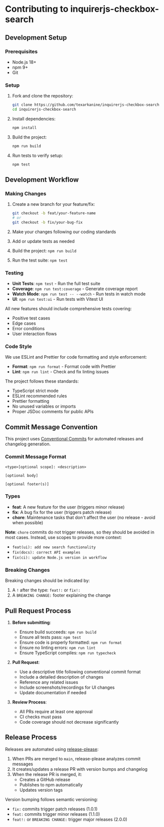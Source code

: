 # Contributing to inquirerjs-checkbox-search

## Development Setup

### Prerequisites

- Node.js 18+
- npm 9+
- Git

### Setup

1. Fork and clone the repository:

   ```bash
   git clone https://github.com/texarkanine/inquirerjs-checkbox-search.git
   cd inquirerjs-checkbox-search
   ```

2. Install dependencies:

   ```bash
   npm install
   ```

3. Build the project:

   ```bash
   npm run build
   ```

4. Run tests to verify setup:
   ```bash
   npm test
   ```

## Development Workflow

### Making Changes

1. Create a new branch for your feature/fix:

   ```bash
   git checkout -b feat/your-feature-name
   # or
   git checkout -b fix/your-bug-fix
   ```

2. Make your changes following our coding standards
3. Add or update tests as needed
4. Build the project: `npm run build`
5. Run the test suite: `npm test`

### Testing

- **Unit Tests**: `npm test` - Run the full test suite
- **Coverage**: `npm run test:coverage` - Generate coverage report
- **Watch Mode**: `npm run test -- --watch` - Run tests in watch mode
- **UI**: `npm run test:ui` - Run tests with Vitest UI

All new features should include comprehensive tests covering:

- Positive test cases
- Edge cases
- Error conditions
- User interaction flows

### Code Style

We use ESLint and Prettier for code formatting and style enforcement:

- **Format**: `npm run format` - Format code with Prettier
- **Lint**: `npm run lint` - Check and fix linting issues

The project follows these standards:

- TypeScript strict mode
- ESLint recommended rules
- Prettier formatting
- No unused variables or imports
- Proper JSDoc comments for public APIs

## Commit Message Convention

This project uses [Conventional Commits](https://www.conventionalcommits.org/en/v1.0.0/) for automated releases and changelog generation.

### Commit Message Format

```
<type>[optional scope]: <description>

[optional body]

[optional footer(s)]
```

### Types

- **feat**: A new feature for the user (triggers minor release)
- **fix**: A bug fix for the user (triggers patch release)
- **chore**: Maintenance tasks that don't affect the user (no release - avoid when possible)

**Note**: `chore` commits do not trigger releases, so they should be avoided in most cases. Instead, use scopes to provide more context:

- `feat(ui): add new search functionality`
- `fix(docs): correct API examples`
- `fix(ci): update Node.js version in workflow`

### Breaking Changes

Breaking changes should be indicated by:

1. A `!` after the type: `feat!:` or `fix!:`
2. A `BREAKING CHANGE:` footer explaining the change

## Pull Request Process

1. **Before submitting**:

   - Ensure build succeeds: `npm run build`
   - Ensure all tests pass: `npm test`
   - Ensure code is properly formatted: `npm run format`
   - Ensure no linting errors: `npm run lint`
   - Ensure TypeScript compiles: `npm run typecheck`

2. **Pull Request**:

   - Use a descriptive title following conventional commit format
   - Include a detailed description of changes
   - Reference any related issues
   - Include screenshots/recordings for UI changes
   - Update documentation if needed

3. **Review Process**:
   - All PRs require at least one approval
   - CI checks must pass
   - Code coverage should not decrease significantly

## Release Process

Releases are automated using [release-please](https://github.com/googleapis/release-please):

1. When PRs are merged to `main`, release-please analyzes commit messages
2. It creates/updates a release PR with version bumps and changelog
3. When the release PR is merged, it:
   - Creates a GitHub release
   - Publishes to npm automatically
   - Updates version tags

Version bumping follows semantic versioning:

- `fix:` commits trigger patch releases (1.0.1)
- `feat:` commits trigger minor releases (1.1.0)
- `feat!:` or `BREAKING CHANGE:` trigger major releases (2.0.0)
